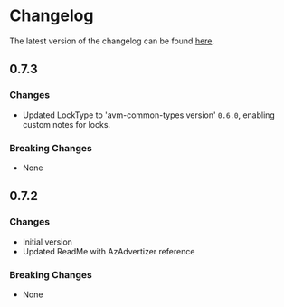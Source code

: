 # Changelog

The latest version of the changelog can be found [here](https://github.com/Azure/bicep-registry-modules/blob/main/avm/res/event-grid/namespace/CHANGELOG.md).

## 0.7.3

### Changes

- Updated LockType to 'avm-common-types version' `0.6.0`, enabling custom notes for locks.

### Breaking Changes

- None

## 0.7.2

### Changes

- Initial version
- Updated ReadMe with AzAdvertizer reference

### Breaking Changes

- None
